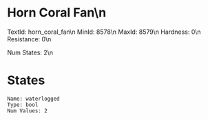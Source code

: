 # Horn Coral Fan\n
TextId: horn_coral_fan\n
MinId: 8578\n
MaxId: 8579\n
Hardness: 0\n
Resistance: 0\n

Num States: 2\n
# States
```
Name: waterlogged
Type: bool
Num Values: 2
```